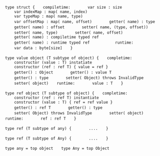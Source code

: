 `   type struct {`
`   compiletime:`
`       var size : size`
`       var indexMap : map( name, index)`
`       var typeMap : map( name, type)`
`       var offsetMap : map( name, offset)`
`       getter( name) : type`
`       getter( name) : offset`
`       setter( name, (type, offset))`
`       setter( name, type)`
`       setter( name, offset)`
`       `
`       getter( name) : compiletime typed ref`
`       getter( name) : runtime typed ref`
`       `
`   runtime:`
`       var data : byte[size]`
`   }`

`   type value object (T subtype of object) {`
`   completime:`
`       constructor (value : T) instatiate`
`       constructor (ref : ref T) { value = ref }`
`       getter() : Object`
`       getter() : value T`
`       getter() : type`
`       setter( Object) throws InvalidType`
`       setter( object)`
`   runtime:`
`       value : T`
`   }`

`   type ref object (T subtype of object) {`
`   completime:`
`       constructor (ref : ref T) instantiate`
`       constructor (value : T) { ref = ref value }`
`       getter() : ref T`
`       getter() : type`
`       setter( Object) throws InvalidType`
`       setter( object)`
`   runtime:`
`       ref : ref T`
`   }`

`   type ref (T subtype of any) {`
`       ....`
`   }`

`   type ref (T subtype of Any) {`
`       ....`
`   }`

`   type any = top object`
`   type Any = top Object`
